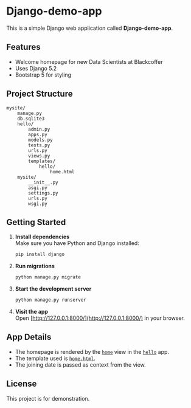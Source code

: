 # Django-demo-app

This is a simple Django web application called **Django-demo-app**.

## Features

- Welcome homepage for new Data Scientists at Blackcoffer
- Uses Django 5.2
- Bootstrap 5 for styling

## Project Structure

```
mysite/
    manage.py
    db.sqlite3
    hello/
        admin.py
        apps.py
        models.py
        tests.py
        urls.py
        views.py
        templates/
            hello/
                home.html
    mysite/
        __init__.py
        asgi.py
        settings.py
        urls.py
        wsgi.py
```

## Getting Started

1. **Install dependencies**  
   Make sure you have Python and Django installed:
   ```sh
   pip install django
   ```

2. **Run migrations**
   ```sh
   python manage.py migrate
   ```

3. **Start the development server**
   ```sh
   python manage.py runserver
   ```

4. **Visit the app**  
   Open [http://127.0.0.1:8000/](http://127.0.0.1:8000/) in your browser.

## App Details

- The homepage is rendered by the [`home`](mysite/hello/views.py) view in the [`hello`](mysite/hello/) app.
- The template used is [`home.html`](mysite/hello/templates/hello/home.html).
- The joining date is passed as context from the view.

## License

This project is for demonstration.